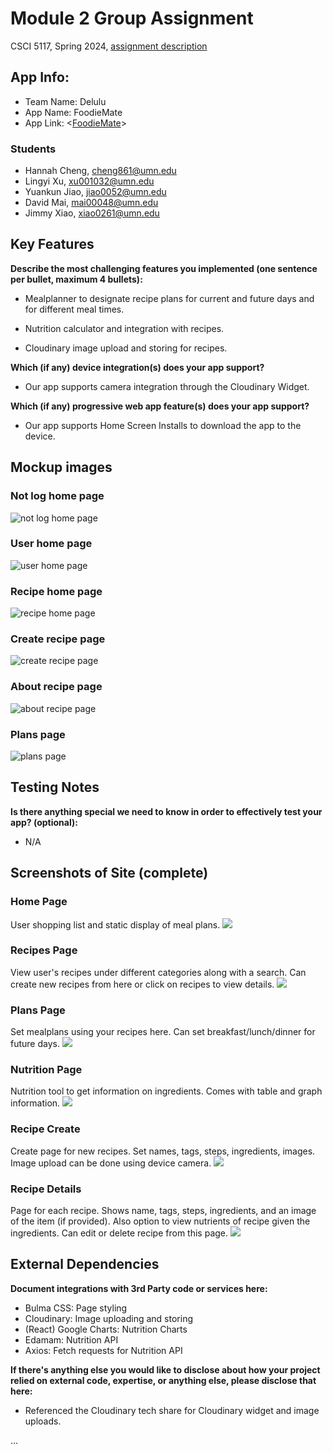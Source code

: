 # Module 2 Group Assignment

CSCI 5117, Spring 2024, [assignment description](https://canvas.umn.edu/courses/413159/pages/project-2)

## App Info:

* Team Name: Delulu
* App Name: FoodieMate
* App Link: <[FoodieMate](https://purple-coast-041010610.5.azurestaticapps.net/)>

### Students

* Hannah Cheng, cheng861@umn.edu
* Lingyi Xu, xu001032@umn.edu
* Yuankun Jiao, jiao0052@umn.edu
* David Mai, mai00048@umn.edu
* Jimmy Xiao, xiao0261@umn.edu


## Key Features

**Describe the most challenging features you implemented
(one sentence per bullet, maximum 4 bullets):**

* Mealplanner to designate recipe plans for current and future days and for different meal times.

* Nutrition calculator and integration with recipes. 

* Cloudinary image upload and storing for recipes. 

**Which (if any) device integration(s) does your app support?**

* Our app supports camera integration through the Cloudinary Widget.

**Which (if any) progressive web app feature(s) does your app support?**

* Our app supports Home Screen Installs to download the app to the device. 



## Mockup images



### Not log home page
<!-- ![](https://media.giphy.com/media/26ufnwz3wDUli7GU0/giphy.gif) -->
![not log home page](./mockup_images/not_log_home_page.png?raw=true)

### User home page
![user home page](./mockup_images/user_home_page.png?raw=true)

### Recipe home page
![recipe home page](./mockup_images/recipe_home_page.png?raw=true)

### Create recipe page
![create recipe page](./mockup_images/create_recipe_page.png?raw=true)

### About recipe page
![about recipe page](./mockup_images/about_recipe_page.png?raw=true)

### Plans page
![plans page](./mockup_images/plans_page.png?raw=true)

## Testing Notes

**Is there anything special we need to know in order to effectively test your app? (optional):**

* N/A



## Screenshots of Site (complete)

### Home Page
User shopping list and static display of meal plans.
![](./demo_images/foodiemate_home.png)

### Recipes Page
View user's recipes under different categories along with a search. Can create new recipes from here or click on recipes to view details.
![](./demo_images/foodiemate_recipes.png)

### Plans Page
Set mealplans using your recipes here. Can set breakfast/lunch/dinner for future days.
![](./demo_images/foodiemate_plans.png)

### Nutrition Page
Nutrition tool to get information on ingredients. Comes with table and graph information.
![](./demo_images/foodiemate_nutri.png)

### Recipe Create
Create page for new recipes. Set names, tags, steps, ingredients, images. Image upload can be done using device camera.
![](./demo_images/foodiemate_create.png)

### Recipe Details
Page for each recipe. Shows name, tags, steps, ingredients, and an image of the item (if provided). Also option to view nutrients of recipe given the ingredients. Can edit or delete recipe from this page.
![](./demo_images/foodiemate_details.png)


## External Dependencies

**Document integrations with 3rd Party code or services here:**

* Bulma CSS: Page styling
* Cloudinary: Image uploading and storing
* (React) Google Charts: Nutrition Charts
* Edamam: Nutrition API
* Axios: Fetch requests for Nutrition API

**If there's anything else you would like to disclose about how your project
relied on external code, expertise, or anything else, please disclose that
here:**

* Referenced the Cloudinary tech share for Cloudinary widget and image uploads.

...
